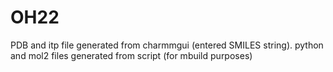 # OH22
PDB and itp file generated from charmmgui (entered SMILES string). python and mol2 files generated from script (for
mbuild purposes)
